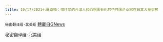 ```yaml
---
title: 10/17/2021七哥直播：怕打仗的台湾人和恐惧国有化的中共国企业家在日本大量买房
---
```

`秘密翻译组-北美组` [轉載自GNews](https://gnews.org/zh-hans/1600682/)

秘密翻译组-北美组
